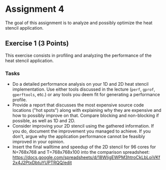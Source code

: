 # Assignment 4

The goal of this assignment is to analyze and possibly optimize the heat stencil application.

## Exercise 1 (3 Points)

This exercise consists in profiling and analyzing the performance of the heat stencil application.

### Tasks

- Do a detailed performance analysis on your 1D and 2D heat stencil implementation. Use either tools discussed in the lecture (`perf`, `gprof`, `gperftools`, etc.) or any tools you deem fit for generating a performance profile.
- Provide a report that discusses the most expensive source code locations ("hot spots") along with explaining why they are expensive and how to possibly improve on that. Compare blocking and non-blocking if possible, as well as 1D and 2D.
- Consider improving your 2D stencil using the gathered information. If you do, document the improvement you managed to achieve. If you don't, argue why the application performance cannot be feasibly improved in your opinion.
- Insert the final walltime and speedup of the 2D stencil for 96 cores for N=768x768 and T=768x768x100 into the comparison spreadsheet: https://docs.google.com/spreadsheets/d/18WIigEWPM3htroCkLbLoiVKf2x4J2PtxDbtuYUPTRQQ/edit